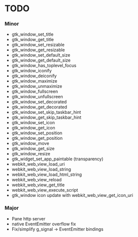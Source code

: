 # TODO

### Minor

  * gtk_window_set_title
  * gtk_window_get_title
  * gtk_window_set_resizable
  * gtk_window_get_resizable
  * gtk_window_set_default_size
  * gtk_window_get_default_size
  * gtk_window_has_toplevel_focus
  * gtk_window_iconify
  * gtk_window_deiconify
  * gtk_window_maximize
  * gtk_window_unmaximize
  * gtk_window_fullscreen
  * gtk_window_unfullscreen
  * gtk_window_set_decorated
  * gtk_window_get_decorated
  * gtk_window_set_skip_taskbar_hint
  * gtk_window_get_skip_taskbar_hint
  * gtk_window_set_icon
  * gtk_window_get_icon
  * gtk_window_set_position
  * gtk_window_get_position
  * gtk_window_move
  * gtk_window_get_size
  * gtk_window_resize
  * gtk_widget_set_app_paintable (transparency)
  * webkit_web_view_load_uri
  * webkit_web_view_load_string
  * webkit_web_view_load_html_string
  * webkit_web_view_reload
  * webkit_web_view_get_title
  * webkit_web_view_execute_script
  * gtk_window icon update with webkit_web_view_get_icon_uri

### Major

  * Pane http server
  * native EventEmitter overflow fix
  * Fix/simplify g_signal -> EventEmitter bindings
